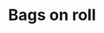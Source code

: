 ---
title: Bags on roll
image: src/assets/images/bags-on-roll.jpeg
imageAlt: Bags on roll
products:
  - title: 12*15*.01
    subtitle: HDPE
    specs:
      - "Dimension: 12 x 15 inches"
      - "Thickness: 10 microns"
      - "Per Roll: 1000pcs"
  - title: 12*15 HD
    subtitle: HDPE
    specs:
      - "Dimension: 12 x 15 inches"
      - "Thickness: 12 microns"
      - "Per Roll: 500pcs, 1000pcs"
  - title: 30*40 HD
    subtitle: HDPE
    specs:
      - "Dimension: 30 x 40 cms"
      - "Thickness: 12 microns"
      - "Per Roll: 500pcs"
  - title: 9*12 HD
    subtitle: HDPE
    specs:
      - "Dimension: 9 x 12 inches"
      - "Thickness: 12 microns"
      - "Per Roll: 500pcs"
---